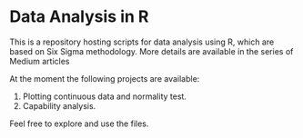 # Data Analysis in R

This is a repository hosting scripts for data analysis using R, which are based on Six Sigma methodology.
More details are available in the series of Medium articles 

At the moment the following projects are available:

1. Plotting continuous data and normality test.
2. Capability analysis.

Feel free to explore and use the files.